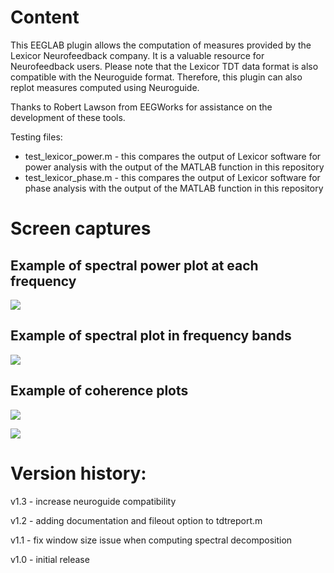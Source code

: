 # Content

This EEGLAB plugin allows the computation of measures provided by the Lexicor Neurofeedback company. It is a valuable resource for Neurofeedback users. Please note that the Lexicor TDT data format is also compatible with the Neuroguide format. Therefore, this plugin can also replot measures computed using Neuroguide.

Thanks to Robert Lawson from EEGWorks for assistance on the development of these tools.

Testing files:
- test_lexicor_power.m - this compares the output of Lexicor software for power analysis with the output of the MATLAB function in this repository
- test_lexicor_phase.m - this compares the output of Lexicor software for phase analysis with the output of the MATLAB function in this repository

# Screen captures

## Example of spectral power plot at each frequency

![](https://github.com/user-attachments/assets/6c97df46-5b5b-470e-95b4-8de1baa0beb5)

## Example of spectral plot in frequency bands

![](https://github.com/user-attachments/assets/6919415a-ec8b-42a5-bf20-23b2c26709d4)

## Example of coherence plots

![](https://github.com/user-attachments/assets/b4645b71-9c93-43ce-85d2-71768742c8e8)

![](https://github.com/user-attachments/assets/9a65e084-bee0-4c20-b6b7-45b56620e8ae)

# Version history:

v1.3 - increase neuroguide compatibility

v1.2 - adding documentation and fileout option to tdtreport.m

v1.1 - fix window size issue when computing spectral decomposition

v1.0 - initial release 
